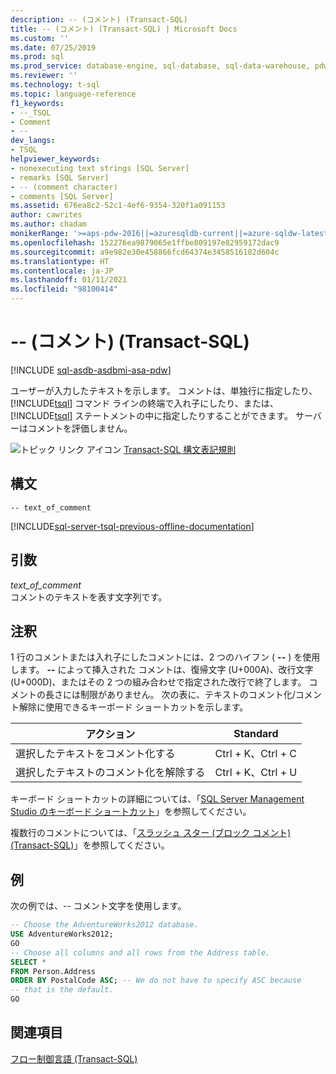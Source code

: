 ```yaml
---
description: -- (コメント) (Transact-SQL)
title: -- (コメント) (Transact-SQL) | Microsoft Docs
ms.custom: ''
ms.date: 07/25/2019
ms.prod: sql
ms.prod_service: database-engine, sql-database, sql-data-warehouse, pdw
ms.reviewer: ''
ms.technology: t-sql
ms.topic: language-reference
f1_keywords:
- --_TSQL
- Comment
- --
dev_langs:
- TSQL
helpviewer_keywords:
- nonexecuting text strings [SQL Server]
- remarks [SQL Server]
- -- (comment character)
- comments [SQL Server]
ms.assetid: 676ea8c2-52c1-4ef6-9354-320f1a091153
author: cawrites
ms.author: chadam
monikerRange: '>=aps-pdw-2016||=azuresqldb-current||=azure-sqldw-latest||>=sql-server-2016||>=sql-server-linux-2017||=azuresqldb-mi-current'
ms.openlocfilehash: 152276ea9879065e1ffbe809197e82959172dac9
ms.sourcegitcommit: a9e982e30e458866fcd64374e3458516182d604c
ms.translationtype: HT
ms.contentlocale: ja-JP
ms.lasthandoff: 01/11/2021
ms.locfileid: "98100414"
---
```

# <a name="---comment-transact-sql"></a>-- (コメント) (Transact-SQL)
[!INCLUDE [sql-asdb-asdbmi-asa-pdw](../../includes/applies-to-version/sql-asdb-asdbmi-asa-pdw.md)]

  ユーザーが入力したテキストを示します。 コメントは、単独行に指定したり、[!INCLUDE[tsql](../../includes/tsql-md.md)] コマンド ラインの終端で入れ子にしたり、または、[!INCLUDE[tsql](../../includes/tsql-md.md)] ステートメントの中に指定したりすることができます。 サーバーはコメントを評価しません。  
  
 ![トピック リンク アイコン](../../database-engine/configure-windows/media/topic-link.gif "トピック リンク アイコン") [Transact-SQL 構文表記規則](../../t-sql/language-elements/transact-sql-syntax-conventions-transact-sql.md)  
  
## <a name="syntax"></a>構文  
  
```syntaxsql
-- text_of_comment  
```  
  
[!INCLUDE[sql-server-tsql-previous-offline-documentation](../../includes/sql-server-tsql-previous-offline-documentation.md)]

## <a name="arguments"></a>引数
 *text_of_comment*  
 コメントのテキストを表す文字列です。  
  
## <a name="remarks"></a>注釈  
1 行のコメントまたは入れ子にしたコメントには、2 つのハイフン ( **--** ) を使用します。 **--** によって挿入された コメントは、復帰文字 (U+000A)、改行文字 (U+000D)、またはその 2 つの組み合わせで指定された改行で終了します。 コメントの長さには制限がありません。 次の表に、テキストのコメント化/コメント解除に使用できるキーボード ショートカットを示します。
  
|アクション|Standard|  
|------------|--------------|  
|選択したテキストをコメント化する|Ctrl + K、Ctrl + C|  
|選択したテキストのコメント化を解除する|Ctrl + K、Ctrl + U|  
  
 キーボード ショートカットの詳細については、「[SQL Server Management Studio のキーボード ショートカット](../../ssms/sql-server-management-studio-keyboard-shortcuts.md)」を参照してください。  
  
 複数行のコメントについては、「[スラッシュ スター &#40;ブロック コメント&#41; &#40;Transact-SQL&#41;](../../t-sql/language-elements/slash-star-comment-transact-sql.md)」を参照してください。  
  
## <a name="examples"></a>例  
 次の例では、-- コメント文字を使用します。  
  
```sql  
-- Choose the AdventureWorks2012 database.  
USE AdventureWorks2012;  
GO  
-- Choose all columns and all rows from the Address table.  
SELECT *  
FROM Person.Address  
ORDER BY PostalCode ASC; -- We do not have to specify ASC because   
-- that is the default.  
GO  
```  
  
## <a name="see-also"></a>関連項目  
 [フロー制御言語 &#40;Transact-SQL&#41;](~/t-sql/language-elements/control-of-flow.md)  
  
  
